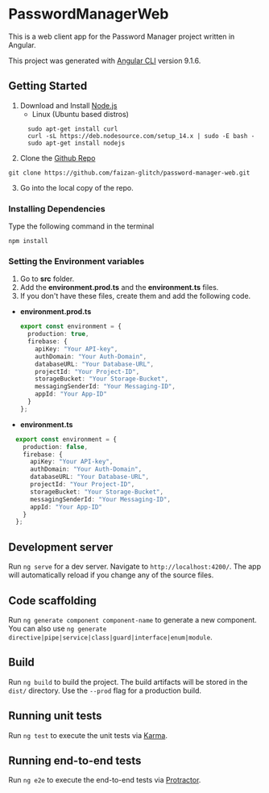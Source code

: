 # PasswordManagerWeb
This is a web client app for the Password Manager project written in Angular.

This project was generated with [Angular CLI](https://github.com/angular/angular-cli) version 9.1.6.

## Getting Started
1. Download and Install [Node.js](https://nodejs.org/en/download/)
      * Linux (Ubuntu based distros)
      ```console
        sudo apt-get install curl
        curl -sL https://deb.nodesource.com/setup_14.x | sudo -E bash -
        sudo apt-get install nodejs
      ```
2. Clone the [Github Repo](https://github.com/faizan-glitch/password-manager-web.git)
  ```properties
  git clone https://github.com/faizan-glitch/password-manager-web.git
  ```
3. Go into the local copy of the repo.
### Installing Dependencies
Type the following command in the terminal
 ```properties
 npm install
 ```
### Setting the Environment variables
1. Go to **src** folder.
2. Add the **environment.prod.ts** and the **environment.ts** files.
3. If you don't have these files, create them and add the following code.
  * **environment.prod.ts**
    ```typescript
    export const environment = {
      production: true,
      firebase: {
        apiKey: "Your API-key",
        authDomain: "Your Auth-Domain",
        databaseURL: "Your Database-URL",
        projectId: "Your Project-ID",
        storageBucket: "Your Storage-Bucket",
        messagingSenderId: "Your Messaging-ID",
        appId: "Your App-ID"
      }
    };
    ```
  * **environment.ts**
  ```typescript
    export const environment = {
      production: false,
      firebase: {
        apiKey: "Your API-key",
        authDomain: "Your Auth-Domain",
        databaseURL: "Your Database-URL",
        projectId: "Your Project-ID",
        storageBucket: "Your Storage-Bucket",
        messagingSenderId: "Your Messaging-ID",
        appId: "Your App-ID"
      }
    };
  ```

## Development server

Run `ng serve` for a dev server. Navigate to `http://localhost:4200/`. The app will automatically reload if you change any of the source files.

## Code scaffolding

Run `ng generate component component-name` to generate a new component. You can also use `ng generate directive|pipe|service|class|guard|interface|enum|module`.

## Build

Run `ng build` to build the project. The build artifacts will be stored in the `dist/` directory. Use the `--prod` flag for a production build.

## Running unit tests

Run `ng test` to execute the unit tests via [Karma](https://karma-runner.github.io).

## Running end-to-end tests

Run `ng e2e` to execute the end-to-end tests via [Protractor](http://www.protractortest.org/).


